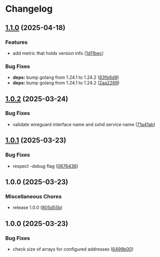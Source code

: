 # Changelog

## [1.1.0](https://github.com/soerenschneider/ssh-aegis/compare/v1.0.2...v1.1.0) (2025-04-18)


### Features

* add metric that holds version info ([1d11bec](https://github.com/soerenschneider/ssh-aegis/commit/1d11bec24a79516789e1aa76620f430335e42ea3))


### Bug Fixes

* **deps:** bump golang from 1.24.1 to 1.24.2 ([83fb6d9](https://github.com/soerenschneider/ssh-aegis/commit/83fb6d9becb04ec5ef6af326bf6ef08a06264785))
* **deps:** bump golang from 1.24.1 to 1.24.2 ([2aa2269](https://github.com/soerenschneider/ssh-aegis/commit/2aa2269f3502a773d6530c2eddbe6a3145187e4e))

## [1.0.2](https://github.com/soerenschneider/ssh-aegis/compare/v1.0.1...v1.0.2) (2025-03-24)


### Bug Fixes

* validate wireguard interface name and sshd service name ([71a41ab](https://github.com/soerenschneider/ssh-aegis/commit/71a41ab2f26a2c73aa3ad59a8b26f88e532d654b))

## [1.0.1](https://github.com/soerenschneider/ssh-aegis/compare/v1.0.0...v1.0.1) (2025-03-23)


### Bug Fixes

* respect -debug flag ([0676436](https://github.com/soerenschneider/ssh-aegis/commit/06764368fffe0850fee9dc1fe4dd45e3910a1761))

## 1.0.0 (2025-03-23)


### Miscellaneous Chores

* release 1.0.0 ([805d55b](https://github.com/soerenschneider/ssh-aegis/commit/805d55b0e053fb6d345f7dad05b59e2985f53662))

## 1.0.0 (2025-03-23)


### Bug Fixes

* check size of arrays for configured addresses ([6499b00](https://github.com/soerenschneider/ssh-aegis/commit/6499b00d9847b3a9312a94e42ee8383468bfcddb))
